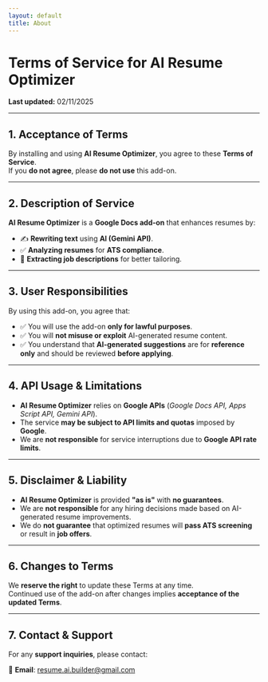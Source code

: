 ```yaml
---
layout: default
title: About
---
```


# Terms of Service for AI Resume Optimizer

**Last updated:** 02/11/2025

---

## 1. Acceptance of Terms
By installing and using **AI Resume Optimizer**, you agree to these **Terms of Service**.  
If you **do not agree**, please **do not use** this add-on.

---

## 2. Description of Service
**AI Resume Optimizer** is a **Google Docs add-on** that enhances resumes by:

- ✍️ **Rewriting text** using **AI (Gemini API)**.
- ✅ **Analyzing resumes** for **ATS compliance**.
- 📄 **Extracting job descriptions** for better tailoring.

---

## 3. User Responsibilities
By using this add-on, you agree that:

- ✅ You will use the add-on **only for lawful purposes**.
- ✅ You will **not misuse or exploit** AI-generated resume content.
- ✅ You understand that **AI-generated suggestions** are for **reference only** and should be reviewed **before applying**.

---

## 4. API Usage & Limitations
- **AI Resume Optimizer** relies on **Google APIs** (*Google Docs API, Apps Script API, Gemini API*).
- The service **may be subject to API limits and quotas** imposed by **Google**.
- We are **not responsible** for service interruptions due to **Google API rate limits**.

---

## 5. Disclaimer & Liability
- **AI Resume Optimizer** is provided **"as is"** with **no guarantees**.
- We are **not responsible** for any hiring decisions made based on AI-generated resume improvements.
- We do **not guarantee** that optimized resumes will **pass ATS screening** or result in **job offers**.

---

## 6. Changes to Terms
We **reserve the right** to update these Terms at any time.  
Continued use of the add-on after changes implies **acceptance of the updated Terms**.

---

## 7. Contact & Support
For any **support inquiries**, please contact:

📩 **Email**: [resume.ai.builder@gmail.com](mailto:resume.ai.builder@gmail.com)
